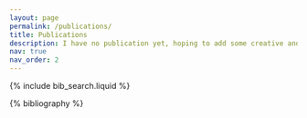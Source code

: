 ```yaml
---
layout: page
permalink: /publications/
title: Publications
description: I have no publication yet, hoping to add some creative and meaningful content to this page soon
nav: true
nav_order: 2
---
```


<!-- _pages/publications.md -->

<!-- Bibsearch Feature -->

{% include bib_search.liquid %}

<div class="publications">

{% bibliography %}

</div>
